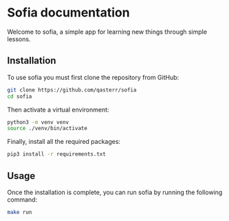 # Sofia documentation

Welcome to sofia, a simple app for learning new things through simple lessons.

## Installation
To use sofia you must first clone the repository from GitHub:
```bash
git clone https://github.com/qasterr/sofia
cd sofia
```

Then activate a virtual environment:
```bash
python3 -m venv venv
source ./venv/bin/activate
```

Finally, install all the required packages:
```bash
pip3 install -r requirements.txt
```

## Usage
Once the installation is complete, you can run sofia by running the following command:
```bash
make run
```

